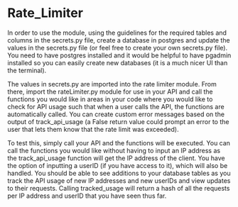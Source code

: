 # Rate_Limiter

In order to use the module, using the guidelines for the required tables and columns in the secrets.py file, create a database in postgres 
and update the values in the secrets.py file (or feel free to create your own secrets.py file). You need to have postgres installed and it would be 
helpful to have pgadmin installed so you can easily create new databases (it is a much nicer UI than the terminal). 

The values in secrets.py are imported into the rate limiter module. From there, import the rateLimiter.py module for use in your API and call the functions you would like in areas
in your code where you would like to check for API usage such that when a user calls the API, the functions are automatically called. You can create
custom error messages based on the output of track_api_usage (a False return value could prompt an error to the user that lets them know that the 
rate limit was exceeded). 

To test this, simply call your API and the functions will be executed. You can call the functions you would like without having to 
input an IP address as the track_api_usage function will get the IP address of the client. You have the option of inputting a userID (if you have access 
to it), which will also be handled. You should be able to see additions to your database tables as you track the API usage of new IP addresses and 
new userIDs and view updates to their requests. Calling tracked_usage will return a hash of all the requests per IP address and userID that you have
seen thus far. 
